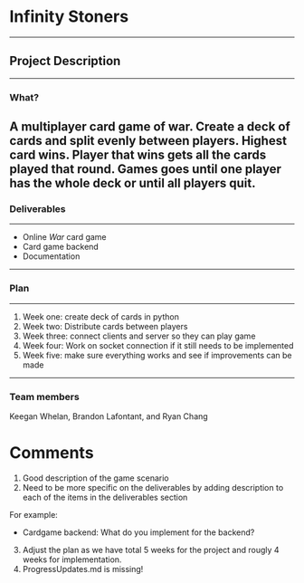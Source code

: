 # Infinity Stoners
---
## Project Description
----
### What?
A multiplayer card game of war. Create a deck of cards and split evenly between players. Highest card wins. Player that wins gets all the cards played that round. Games goes until one player has the whole deck or until all players quit.
---
### Deliverables 
---
- Online *War* card game
- Card game backend
- Documentation
---
### Plan
---
1. Week one: create deck of cards in python
2. Week two: Distribute cards between players
3. Week three: connect clients and server so they can play game
4. Week four: Work on socket connection if it still needs to be implemented
5. Week five: make sure everything works and see if improvements can be made
---
### Team members
Keegan Whelan, Brandon Lafontant, and Ryan Chang

# Comments
1. Good description of the game scenario
2. Need to be more specific on the deliverables by adding description to each of the items in the deliverables section 

For example:
* Cardgame backend: What do you implement for the backend?
3. Adjust the plan as we have total 5 weeks for the project and rougly 4 weeks for implementation.
4. ProgressUpdates.md is missing!
